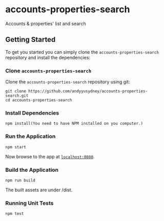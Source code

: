 # accounts-properties-search

Accounts &amp; properties' list and search

## Getting Started

To get you started you can simply clone the `accounts-properties-search` repository and install the dependencies:

### Clone `accounts-properties-search`

Clone the `accounts-properties-search` repository using git:

```
git clone https://github.com/andyyusydney/accounts-properties-search.git
cd accounts-properties-search
```

### Install Dependencies
```
npm install(You need to have NPM installed on you computer.)
```

### Run the Application
```
npm start
```
Now browse to the app at [`localhost:8080`](localhost:8080).

### Build the Application
```
npm run build
```
The built assets are under /dist.

### Running Unit Tests
```
npm test
```